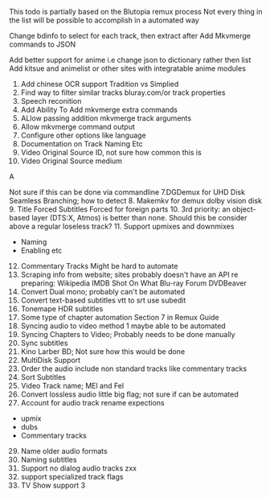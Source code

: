 















This todo is partially based on the Blutopia remux process
Not every thing in the list will be possible to accomplish in a automated way

Change bdinfo to select for each track, then extract after
Add Mkvmerge commands to JSON

Add better support for anime i.e change json to dictionary rather then list
Add kitsue and animelist or other sites with integratable anime modules
1. Add chinese OCR support Tradition vs Simplied 
2. Find way to filter similar tracks bluray.com/or track properties
3. Speech reconition
3. Add Ability To Add mkvmerge extra commands
3. ALlow passing addition mkvmerge track arguments
4. Allow mkvmerge command output
5. Configure other options like language
6. Documentation on Track Naming Etc
7. Video Original Source ID, not sure how common this is
8. Video Original Source medium

A

Not sure if this can be done via commandline
7.DGDemux for UHD Disk Seamless Branching; how to detect 8. Makemkv for demux dolby vision disk 9. Title Forced Subtitles Forced for foreign parts 10. 3rd priority: an object-based layer (DTS:X, Atmos) is better than none. Should this be consider above a regular loseless track? 11. Support upmixes and downmixes

- Naming
- Enabling etc

12. Commentary Tracks
    Might be hard to automate
14. Scraping info from website; sites probably doesn't have an API
    re preparing:
    Wikipedia
    IMDB
    Shot On What
    Blu-ray Forum
    DVDBeaver
15. Convert Dual mono; probably can't be automated
16. Convert text-based subtitles vtt to srt use subedit
17. Tonemape HDR subtitles
18. Some type of chapter automation Section 7 in Remux Guide
19. Syncing audio to video method 1 maybe able to be automated
20. Syncing Chapters to Video; Probably needs to be done manually
21. Sync subtitles
22. Kino Larber BD; Not sure how this would be done
23. MultiDisk Support
24. Order the audio include non standard tracks like commentary tracks
25. Sort Subtitles
26. Video Track name; MEl and Fel 
27. Convert lossless audio little big flag; not sure if can be automated
28. Account for audio track rename expections
- upmix
- dubs
- Commentary tracks
29. Name older audio formats
30. Naming subtitles
31. Support no dialog audio tracks zxx
32. support specialized track flags
33. TV Show support
3

